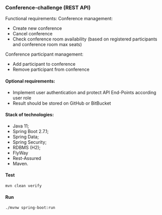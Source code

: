 ### Conference-challenge (REST API)

Functional requirements:
Conference management:
 - Create new conference 
 - Cancel conference 
 - Check conference room availability (based on registered participants and conference room max
seats)

Conference participant management:
- Add participant to conference
- Remove participant from conference

#### Optional requirements:
 - Implement user authentication and protect API End-Points according user role
 - Result should be stored on GitHub or BitBucket

#### Stack of technologies:

- Java 11;
- Spring Boot 2.7.1;
- Spring Data;
- Spring Security;
- RDBMS (H2);
- FlyWay
- Rest-Assured
- Maven.

#### Test
```
mvn clean verify
```

#### Run
```
./mvnw spring-boot:run
```
